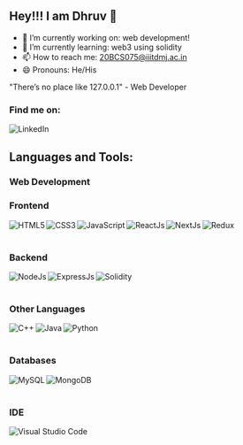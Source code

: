 ## Hey!!! I am Dhruv 👋 ##

- 🔭 I’m currently working on: web development!
- 🌱 I’m currently learning: web3 using solidity
- 📫 How to reach me: 20BCS075@iiitdmj.ac.in
- 😄 Pronouns: He/His

"There’s no place like 127.0.0.1" - Web Developer

### Find me on: ###
<a href='https://www.linkedin.com/in/dhruv-rishishwar-36612a201/' target="_blank"><img align="left" alt="LinkedIn" src="https://img.shields.io/badge/LinkedIn-0077B5?style=for-the-badge&logo=linkedin&logoColor=white" /><a/>
<br/>

## Languages and Tools: ##

### Web Development ###
### Frontend ###
<img align="left" alt="HTML5" src="https://img.shields.io/badge/HTML5-E34F26?style=for-the-badge&logo=html5&logoColor=white" />
<img align="left" alt="CSS3" src="https://img.shields.io/badge/CSS3-1572B6?style=for-the-badge&logo=css3&logoColor=white" />
<img align="left" alt="JavaScript" src="https://img.shields.io/badge/JavaScript-323330?style=for-the-badge&logo=javascript&logoColor=F7DF1E" />
<img align="left" alt="ReactJs" src="https://img.shields.io/badge/React-20232A?style=for-the-badge&logo=react&logoColor=61DAFB" />
<img align="left" alt="NextJs" src="https://img.shields.io/badge/next.js-000000?style=for-the-badge&logo=nextdotjs&logoColor=white" />
<img align="left" alt="Redux" src="https://img.shields.io/badge/Redux-593D88?style=for-the-badge&logo=redux&logoColor=white" />

<br/><br/>
### Backend ###
<img align="left" alt="NodeJs" src="https://img.shields.io/badge/Node.js-339933?style=for-the-badge&logo=nodedotjs&logoColor=white" />
<img align="left" alt="ExpressJs" src="https://img.shields.io/badge/Express.js-000000?style=for-the-badge&logo=express&logoColor=white" />  
<img align="left" alt="Solidity" src="https://img.shields.io/badge/Solidity-e6e6e6?style=for-the-badge&logo=solidity&logoColor=black" />

<br/><br/>
### Other Languages ###
<img align="left" alt="C++" src="https://img.shields.io/badge/C%2B%2B-00599C?style=for-the-badge&logo=c%2B%2B&logoColor=white" />
<img align="left" alt="Java" src="https://img.shields.io/badge/Java-ED8B00?style=for-the-badge&logo=java&logoColor=white" />
<img align="left" alt="Python" src="https://img.shields.io/badge/Python-FFD43B?style=for-the-badge&logo=python&logoColor=blue" />

<br/><br/>
### Databases ###
<img align="left" alt="MySQL" src="https://img.shields.io/badge/MySQL-005C84?style=for-the-badge&logo=mysql&logoColor=white" />
<img align="left" alt="MongoDB" src="https://img.shields.io/badge/MongoDB-4EA94B?style=for-the-badge&logo=mongodb&logoColor=white" />

<br/><br/>
### IDE ###
<img align="left" alt="Visual Studio Code" src="https://img.shields.io/badge/Visual_Studio_Code-0078D4?style=for-the-badge&logo=visual%20studio%20code&logoColor=white" />
